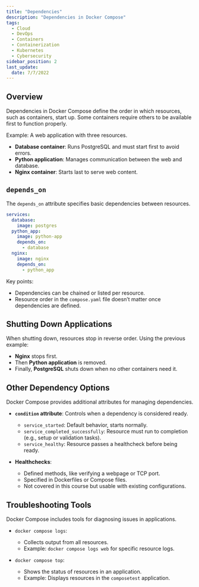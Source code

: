 ```yaml
---
title: "Dependencies"
description: "Dependencies in Docker Compose"
tags:
  - Cloud
  - DevOps
  - Containers
  - Containerization
  - Kubernetes
  - Cybersecurity
sidebar_position: 2
last_update:
  date: 7/7/2022
---
```


## Overview

Dependencies in Docker Compose define the order in which resources, such as containers, start up. Some containers require others to be available first to function properly.  

Example: A web application with three resources.  

- **Database container**: Runs PostgreSQL and must start first to avoid errors.  
- **Python application**: Manages communication between the web and database.  
- **Nginx container**: Starts last to serve web content.  

## `depends_on`

The `depends_on` attribute specifies basic dependencies between resources.  

```yaml
services:
  database:
    image: postgres
  python_app:
    image: python-app
    depends_on:
      - database
  nginx:
    image: nginx
    depends_on:
      - python_app
```

Key points: 

- Dependencies can be chained or listed per resource.  
- Resource order in the `compose.yaml` file doesn’t matter once dependencies are defined.  

## Shutting Down Applications

When shutting down, resources stop in reverse order. Using the previous example: 

- **Nginx** stops first.  
- Then **Python application** is removed.  
- Finally, **PostgreSQL** shuts down when no other containers need it.  

## Other Dependency Options

Docker Compose provides additional attributes for managing dependencies.  

- **`condition` attribute**: Controls when a dependency is considered ready.  
  - `service_started`: Default behavior, starts normally.  
  - `service_completed_successfully`: Resource must run to completion (e.g., setup or validation tasks).  
  - `service_healthy`: Resource passes a healthcheck before being ready.  

- **Healthchecks**:  
  - Defined methods, like verifying a webpage or TCP port.  
  - Specified in Dockerfiles or Compose files.  
  - Not covered in this course but usable with existing configurations.  

## Troubleshooting Tools

Docker Compose includes tools for diagnosing issues in applications.  

- `docker compose logs`: 
  - Collects output from all resources.  
  - Example: `docker compose logs web` for specific resource logs.  

- `docker compose top`: 
  - Shows the status of resources in an application.  
  - Example: Displays resources in the `composetest` application.  
